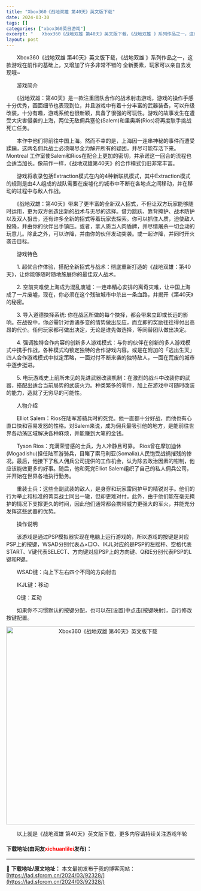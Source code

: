 ```yaml
---
title: "Xbox360《战地双雄 第40天》英文版下载"
date: 2024-03-30
tags: []
categories: ["xbox360英日游戏"]
excerpt: "　　Xbox360《战地双雄 第40天》英文版下载，《战地双雄 》系列作品之一，这款游戏在前作的基础上，又增加了许多非常不错的 全新要素，玩家可以亲自去发现哦~ 　　游戏简介 　　《战地双雄：第40天》是一款注重团队合作的战术射击游戏，游戏的操作手感十分优秀，画面细节也表现到位，并且游戏中有着十分丰&hellip;"
layout: post
---
```


 <p>　　Xbox360《战地双雄 第40天》英文版下载，《战地双雄 》系列作品之一，这款游戏在前作的基础上，又增加了许多非常不错的 全新要素，玩家可以亲自去发现哦~</p> <p>　　游戏简介</p> <p>　　《战地双雄：第40天》是一款注重团队合作的战术射击游戏，游戏的操作手感十分优秀，画面细节也表现到位，并且游戏中有着十分丰富的武器装备，可以升级改装，十分有趣，游戏系统也很新颖，具备了很强的可玩性。游戏的故事发生在遭受大灾害侵袭的上海，两位无敌佣兵塞伦(Salem)和里奥斯(Rios)将再度联手挑战死亡任务。</p> <p>　　本作中他们将前往中国上海。然而不幸的是，上海因一连串神秘的事件而遭受蹂躏，这两名佣兵战士必须竭尽全力解开所有的疑团，并尽可能存活下来。Montreal 工作室使Salem和Rios在配合上更加的密切，并承诺这一回合的流程也会适当加长。像前作一样，《战地双雄第40天》的合作模式仍旧非常丰富。</p> <p>　　游戏将收录包括Extraction模式在内的4种新联机模式，其中Extraction模式的规则是由4人组成的战队需要在废墟化的城市中不断在各地点之间移动，并在移动的过程中与敌人作战。</p> <p>　　《战地双雄：第40天》带来了更丰富的全新双人招式，不但让双方玩家能够随时运用，更为双方创造出新的战术与无尽的选择。借力跳跃、靠背掩护、战术防护以及双人狙击，还有许多全新的招式等着玩家去探索。你可以抓住人质，迫使敌人投降，并由你的伙伴出手镇压。或者，拿人质当人肉盾牌，并尽情屠杀一切会动的玩意儿。除此之外，可以诈降，并由你的伙伴发动突袭。或一起诈降，并同时开火袭击目标。</p> <p>　　游戏特色</p> <p>　　1. 超优合作体验，搭配全新招式与战术：彻底重新打造的《战地双雄：第40天》，让你能够随时随地施展你的最佳双人战术。</p> <p>　　2. 空前灾难使上海成为混乱废墟：一连串精心安排的离奇灾难，让中国上海成了一片废墟，现在，你必须在这个残破城市中杀出一条血路，并揭开《第40天》的秘密。</p> <p>　　3. 导入道德抉择系统: 你在战区所做的每个抉择，都会带来立即或长远的影响。在战役中，你必需针对诡谲多变的情势做出反应，而立即的奖励往往得付出高昂的代价。任何玩家都可做出决定，无论是谁先做选择，等同替团队做出决定。</p> <p>　　4. 强调独特合作内容的创新多人游戏模式：与你的伙伴在创新的多人游戏模式中携手作战，各种模式均锁定独特的合作游戏内容。或是在附加的「逃出生天」四人合作游戏模式中拟定策略，一面对付不断来袭的独特敌人，一面在荒废的城市中逐步挺进。</p> <p>　　5. 电玩游戏史上前所未见的先进武器改装机制：在激烈的战斗中改装你的武器，搭配出适合当前局势的武装火力。种类繁多的零件，加上在游戏中可随时改装的能力，造就了无穷尽的可能性。</p> <p>　　人物介绍</p> <p>　　Elliot Salem：Rios在陆军游骑兵时的死党。他一直都十分好战，而他也有心直口快和容易发怒的性格。对Salem来说，成为佣兵最吸引他的地方，是能前往世界各动荡区域解决各种麻烦，并能赚到大笔的金钱。</p> <p>　　Tyson Rios：充满荣誉感的士兵，为人冷静且可靠。 Rios曾在摩加迪休(Mogadishu)担任陆军游骑兵，目睹了索马利亚(Somalia)人民饱受战祸摧残的惨况。最后，他接下了私人佣兵公司提供的工作机会，认为除去政治因素的钳制，他应该能做更多的好事。随后，他和死党Elliot Salem组织了自己的私人佣兵公司，并开始在世界各地执行勤务。</p> <p>　　重装士兵：这些全副武装的敌人，是身穿和玩家雷同护甲的精锐对手。他们的行为举止和标准的菁英战士同出一辙，但却更难对付。此外，由于他们能在毫无掩护的情况下支撑更久的时间，因此他们通常都会携带威力更强大的军火，并能充分发挥这些武器的优势。</p> <p>　　操作说明</p> <p>　　该游戏是通过PSP模拟器实现在电脑上运行游戏的，所以游戏的按键是对应PSP上的按键，WSAD分别代表△&times;□○、IKJL对应的是PSP的左摇杆、空格代表START、V键代表SELECT、方向键对应PSP上的方向键、Q和E分别代表PSP的L键和R键。</p> <p>　　WSAD键：向上下左右四个不同的方向射击</p> <p>　　IKJL键：移动</p> <p>　　Q键：互动</p> <p>　　如果你不习惯默认的按键分配，也可以在[设置]中点击[按键映射]，自行修改按键配置。</p> <p align="center"><img align="" border="0" src="https://lad.sfcrom.cn/wp-content/uploads/2024/03/20240330_6607d3ca97586.jpg" width="528" alt="Xbox360《战地双雄 第40天》英文版下载" /></p> <p>　　以上就是《战地双雄 第40天》英文版下载，更多内容请持续关注游戏年轮</p> <p><h4>下载地址(由网友<font color="red">xichuanlilei</font>发布)：</h4></p> 

---
📖 **下载地址/原文地址：** 本文最初发布于我的博客网站：[https://lad.sfcrom.cn/2024/03/92328/](https://lad.sfcrom.cn/2024/03/92328/)
